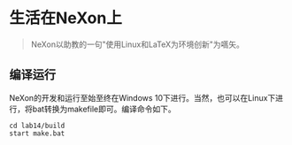 # 生活在NeXon上
> NeXon以助教的一句"使用Linux和LaTeX为环境创新"为嚆矢。
## 编译运行
NeXon的开发和运行至始至终在Windows 10下进行。当然，也可以在Linux下进行，将bat转换为makefile即可。编译命令如下。
```shell
cd lab14/build
start make.bat
```